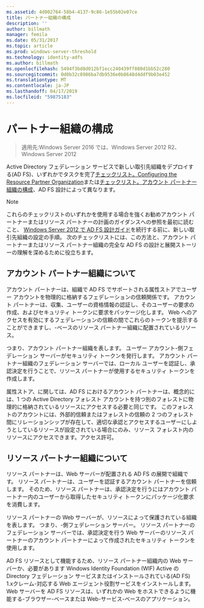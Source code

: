 ```yaml
---
ms.assetid: 4d002764-58b4-4137-9c86-1e55b02e07ce
title: パートナー組織の構成
description: ''
author: billmath
manager: femila
ms.date: 05/31/2017
ms.topic: article
ms.prod: windows-server-threshold
ms.technology: identity-adfs
ms.author: billmath
ms.openlocfilehash: 5494f3bd8d012bf1ecc240439ff880d1bb52c280
ms.sourcegitcommit: 0d0b32c8986ba7db9536e0b8648d4ddf9b03e452
ms.translationtype: MT
ms.contentlocale: ja-JP
ms.lasthandoff: 04/17/2019
ms.locfileid: "59875183"
---
```

# <a name="configuring-partner-organizations"></a>パートナー組織の構成

>適用先:Windows Server 2016 では、Windows Server 2012 R2、Windows Server 2012

Active Directory フェデレーション サービスで新しい取引先組織をデプロイする\(AD FS\)、いずれかでタスクを完了[チェックリスト。Configuring the Resource Partner Organization](Checklist--Configuring-the-Resource-Partner-Organization.md)または[チェックリスト。アカウント パートナー組織の構成](Checklist--Configuring-the-Account-Partner-Organization.md)、AD FS 設計によって異なります。  
  
> [!NOTE]  
> これらのチェックリストのいずれかを使用する場合を強くお勧めアカウント パートナーまたはリソース パートナーの計画のガイダンスへの参照を最初に読むこと、 [Windows Server 2012 で AD FS 設計ガイド](https://technet.microsoft.com/library/dd807036.aspx)を続行する前に、新しい取引先組織の設定の手順。 次のチェックリストには、この方法と、アカウント パートナーまたはリソース パートナー組織の完全な AD FS の設計と展開ストーリーの理解を深めるために役立ちます。  
  
## <a name="about-account-partner-organizations"></a>アカウント パートナー組織について  
アカウント パートナーは、組織で AD FS でサポートされる属性ストアでユーザー アカウントを物理的に格納するフェデレーションの信頼関係です。 アカウント パートナーは、収集、ユーザーの資格情報の認証し、そのユーザーの要求の作成、およびセキュリティ トークンに要求をパッケージ化します。 Web へのアクセスを有効にするフェデレーションの信頼の間でこれらのトークンを提示することができますし、\-ベースのリソース パートナー組織に配置されているリソース。  
  
つまり、アカウント パートナー組織を表します。 ユーザー アカウント\-側フェデレーション サーバーがセキュリティ トークンを発行します。 アカウント パートナー組織のフェデレーション サーバーでは、ローカル ユーザーを認証し、承認決定を行うことで、リソース パートナーが使用するセキュリティ トークンを作成します。  
  
属性ストア、に関しては、AD FS におけるアカウント パートナーは、概念的には、1 つの Active Directory フォレスト アカウントを持つ別のフォレストに物理的に格納されているリソースにアクセスする必要と同じです。 このフォレストのアカウントには、外部的信頼またはフォレストの信頼の 2 つのフォレスト間にリレーションシップが存在して、適切な承認とアクセスするユーザーにしようとしているリソースが設定されている場合にのみ、リソース フォレスト内のリソースにアクセスできます。アクセス許可。  
  
## <a name="about-resource-partner-organizations"></a>リソース パートナー組織について  
リソース パートナーは、Web サーバーが配置される AD FS の展開で組織です。 リソース パートナーは、ユーザーを認証するアカウント パートナーを信頼します。 そのため、リソース パートナーは、承認決定を行うにはアカウント パートナー内のユーザーから取得したセキュリティ トークンにパッケージ化要求を消費します。  
  
リソース パートナーの Web サーバーが、リソースによって保護されている組織を表します。 つまり、\-側フェデレーション サーバー。 リソース パートナーのフェデレーション サーバーでは、承認決定を行う Web サーバーのリソース パートナーのアカウント パートナーによって作成されたセキュリティ トークンを使用します。  
  
AD FS リソースとして機能するため、リソース パートナー組織内の Web サーバーか、必要があります Windows Identity Foundation \(WIF\) Active の Directory フェデレーション サービスまたはインストールされている\(AD FS\) 1.xクレーム\-対応する Web エージェント役割サービスをインストールします。 Web サーバーを AD FS リソースは、いずれかの Web をホストできるように機能する\-ブラウザー\-ベースまたは Web\-サービス\-ベースのアプリケーション。  
